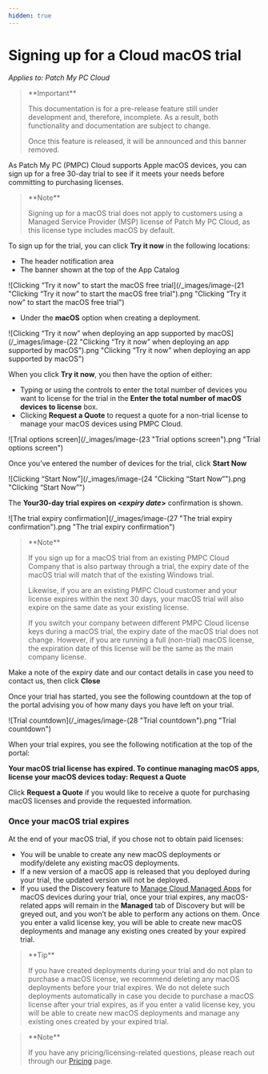```yaml
---
hidden: true
---
```


# Signing up for a Cloud macOS trial

_Applies to: Patch My PC Cloud_

<blockquote class="wp-block-quote">
<p>**Important**</p>
<p>This documentation is for a pre-release feature still under development and, therefore, incomplete. As a result, both functionality and documentation are subject to change.</p>
<p>Once this feature is released, it will be announced and this banner removed.</p>
</blockquote>

As Patch My PC (PMPC) Cloud supports Apple macOS devices, you can sign up for a free 30-day trial to see if it meets your needs before committing to purchasing licenses.

<blockquote class="wp-block-quote">
<p>**Note**</p>
<p>Signing up for a macOS trial does not apply to customers using a Managed Service Provider (MSP) license of Patch My PC Cloud, as this license type includes macOS by default.</p>
</blockquote>

To sign up for the trial, you can click **Try it now** in the following locations:

* The header notification area
* The banner shown at the top of the App Catalog

![Clicking “Try it now” to start the macOS free trial](/_images/image-(21 "Clicking “Try it now” to start the macOS free trial").png "Clicking “Try it now” to start the macOS free trial")

* Under the **macOS** option when creating a deployment.

![Clicking “Try it now” when deploying an app supported by macOS](/_images/image-(22 "Clicking “Try it now” when deploying an app supported by macOS").png "Clicking “Try it now” when deploying an app supported by macOS")

When you click **Try it now**, you then have the option of either:

* Typing or using the controls to enter the total number of devices you want to license for the trial in the **Enter the total number of macOS devices to license** box.
* Clicking **Request a Quote** to request a quote for a non-trial license to manage your macOS devices using PMPC Cloud.

![Trial options screen](/_images/image-(23 "Trial options screen").png "Trial options screen")

Once you’ve entered the number of devices for the trial, click **Start Now**

![Clicking “Start Now”](/_images/image-(24 "Clicking “Start Now”").png "Clicking “Start Now”")

The **Your30-day trial expires on <**_**expiry date**_**>** confirmation is shown.

![The trial expiry confirmation](/_images/image-(27 "The trial expiry confirmation").png "The trial expiry confirmation")

<blockquote class="wp-block-quote">
<p>**Note**</p>
<p>If you sign up for a macOS trial from an existing PMPC Cloud Company that is also partway through a trial, the expiry date of the macOS trial will match that of the existing Windows trial.</p>
<p>Likewise, if you are an existing PMPC Cloud customer and your license expires within the next 30 days, your macOS trial will also expire on the same date as your existing license.</p>
<p>If you switch your company between different PMPC Cloud license keys during a macOS trial, the expiry date of the macOS trial does not change. However, if you are running a full (non-trial) macOS license, the expiration date of this license will be the same as the main company license.</p>
</blockquote>

Make a note of the expiry date and our contact details in case you need to contact us, then click **Close**

Once your trial has started, you see the following countdown at the top of the portal advising you of how many days you have left on your trial.

![Trial countdown](/_images/image-(28 "Trial countdown").png "Trial countdown")

When your trial expires, you see the following notification at the top of the portal:

**Your macOS trial license has expired. To continue managing macOS apps, license your macOS devices today: Request a Quote**

Click **Request a Quote** if you would like to receive a quote for purchasing macOS licenses and provide the requested information.

### Once your macOS trial expires

At the end of your macOS trial, if you chose not to obtain paid licenses:

* You will be unable to create any new macOS deployments or modify/delete any existing macOS deployments.
* If a new version of a macOS app is released that you deployed during your trial, the updated version will not be deployed.
* If you used the Discovery feature to [Manage Cloud Managed Apps](../discovery-in-cloud/manage-cloud-managed-apps.md) for macOS devices during your trial, once your trial expires, any macOS-related apps will remain in the **Managed** tab of Discovery but will be greyed out, and you won’t be able to perform any actions on them. Once you enter a valid license key, you will be able to create new macOS deployments and manage any existing ones created by your expired trial.

<blockquote class="wp-block-quote">
<p>**Tip**</p>
<p>If you have created deployments during your trial and do not plan to purchase a macOS license, we recommend deleting any macOS deployments before your trial expires. We do not delete such deployments automatically in case you decide to purchase a macOS license after your trial expires, as if you enter a valid license key, you will be able to create new macOS deployments and manage any existing ones created by your expired trial.</p>
</blockquote>

<blockquote class="wp-block-quote">
<p>**Note**</p>
<p>If you have any pricing/licensing-related questions, please reach out through our <a href="https://patchmypc.com/pricing/">Pricing</a> page.</p>
</blockquote>